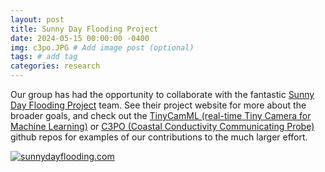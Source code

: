 ```yaml
---
layout: post
title: Sunny Day Flooding Project
date: 2024-05-15 00:00:00 -0400
img: c3po.JPG # Add image post (optional)
tags: # add tag
categories: research
---
```


Our group has had the opportunity to collaborate with the fantastic [Sunny Day Flooding Project](https://sunnydayflooding.com/) team. See their project website for more about the broader goals, and check out the [TinyCamML (real-time Tiny Camera for Machine Learning)](https://github.com/tinycamml) or [C3PO (Coastal Conductivity Communicating Probe)](https://github.com/COAST-Lab/c3po) github repos for examples of our contributions to the much larger effort.

<a href="https://sunnydayflooding.com/">
    <img src="../assets/img/SunnyD.png" alt="sunnydayflooding.com">
</a>